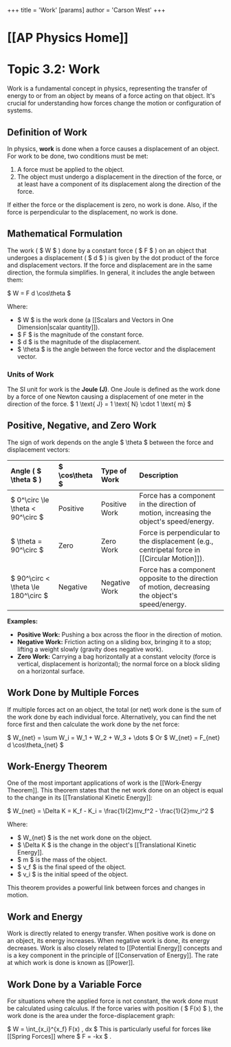 +++
 title = 'Work'
[params]
	author = 'Carson West'
+++
# [[AP Physics Home]]
# Topic 3.2: Work

Work is a fundamental concept in physics, representing the transfer of energy to or from an object by means of a force acting on that object. It's crucial for understanding how forces change the motion or configuration of systems.

## Definition of Work

In physics, **work** is done when a force causes a displacement of an object. For work to be done, two conditions must be met:
1.  A force must be applied to the object.
2.  The object must undergo a displacement in the direction of the force, or at least have a component of its displacement along the direction of the force.

If either the force or the displacement is zero, no work is done. Also, if the force is perpendicular to the displacement, no work is done.

## Mathematical Formulation

The work ( $ W $ ) done by a constant force ( $ F $ ) on an object that undergoes a displacement ( $ d $ ) is given by the dot product of the force and displacement vectors. If the force and displacement are in the same direction, the formula simplifies. In general, it includes the angle between them:

 $ W = F d \cos\theta $ 

Where:
*    $ W $  is the work done (a [[Scalars and Vectors in One Dimension|scalar quantity]]).
*    $ F $  is the magnitude of the constant force.
*    $ d $  is the magnitude of the displacement.
*    $ \theta $  is the angle between the force vector and the displacement vector.

### Units of Work

The SI unit for work is the **Joule (J)**. One Joule is defined as the work done by a force of one Newton causing a displacement of one meter in the direction of the force.
 $ 1 \text{ J} = 1 \text{ N} \cdot 1 \text{ m} $ 

## Positive, Negative, and Zero Work

The sign of work depends on the angle  $ \theta $  between the force and displacement vectors:

| Angle ( $ \theta $ ) |  $ \cos\theta $  | Type of Work | Description                                                                        |
| :--------------- | :----------- | :----------- | :--------------------------------------------------------------------------------- |
|  $ 0^\circ \le \theta < 90^\circ $  | Positive       | Positive Work  | Force has a component in the direction of motion, increasing the object's speed/energy. |
|  $ \theta = 90^\circ $    | Zero         | Zero Work    | Force is perpendicular to the displacement (e.g., centripetal force in [[Circular Motion]]). |
|  $ 90^\circ < \theta \le 180^\circ $  | Negative       | Negative Work  | Force has a component opposite to the direction of motion, decreasing the object's speed/energy. |

**Examples:**
*   **Positive Work:** Pushing a box across the floor in the direction of motion.
*   **Negative Work:** Friction acting on a sliding box, bringing it to a stop; lifting a weight slowly (gravity does negative work).
*   **Zero Work:** Carrying a bag horizontally at a constant velocity (force is vertical, displacement is horizontal); the normal force on a block sliding on a horizontal surface.

## Work Done by Multiple Forces

If multiple forces act on an object, the total (or net) work done is the sum of the work done by each individual force. Alternatively, you can find the net force first and then calculate the work done by the net force:

 $ W_{net} = \sum W_i = W_1 + W_2 + W_3 + \dots $ 
Or
 $ W_{net} = F_{net} d \cos\theta_{net} $ 

## Work-Energy Theorem

One of the most important applications of work is the [[Work-Energy Theorem]]. This theorem states that the net work done on an object is equal to the change in its [[Translational Kinetic Energy]]:

 $ W_{net} = \Delta K = K_f - K_i = \frac{1}{2}mv_f^2 - \frac{1}{2}mv_i^2 $ 

Where:
*    $ W_{net} $  is the net work done on the object.
*    $ \Delta K $  is the change in the object's [[Translational Kinetic Energy]].
*    $ m $  is the mass of the object.
*    $ v_f $  is the final speed of the object.
*    $ v_i $  is the initial speed of the object.

This theorem provides a powerful link between forces and changes in motion.

## Work and Energy

Work is directly related to energy transfer. When positive work is done on an object, its energy increases. When negative work is done, its energy decreases. Work is also closely related to [[Potential Energy]] concepts and is a key component in the principle of [[Conservation of Energy]]. The rate at which work is done is known as [[Power]].

## Work Done by a Variable Force

For situations where the applied force is not constant, the work done must be calculated using calculus. If the force varies with position ( $ F(x) $ ), the work done is the area under the force-displacement graph:

 $ W = \int_{x_i}^{x_f} F(x) \, dx $ 
This is particularly useful for forces like [[Spring Forces]] where  $ F = -kx $ .